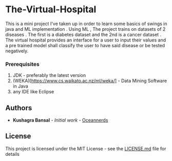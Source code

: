 # The-Virtual-Hospital
This is a mini project I've taken up in order to learn some basics of swings in java and ML implementation . Using ML , The project trains on datasets of 2 diseases . The first is a diabetes dataset and the 2nd is a cancer dataset . The virtual hospital provides an interface for a user to input their values and a pre trained model shall classify the user to have said disease or be tested negatively. 

### Prerequisites

1. JDK - preferably the latest version
2. (WEKA)[https://www.cs.waikato.ac.nz/ml/weka/] - Data Mining Software in Java
3. any IDE like Eclipse

## Authors

* **Kushagra Bansal** - *Initial work* - [Oceannerds](https://oceannerds.blogspot.com/)

## License

This project is licensed under the MIT License - see the [LICENSE.md](LICENSE.md) file for details

